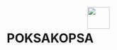 # POKSAKOPSA



<img src = "http://i.giphy.com/xT0GqdXpoKAazgF8t2.gif" STYLE="position:absolute; TOP:35px; RIGHT:500px; WIDTH:50px; HEIGHT:50px" >

